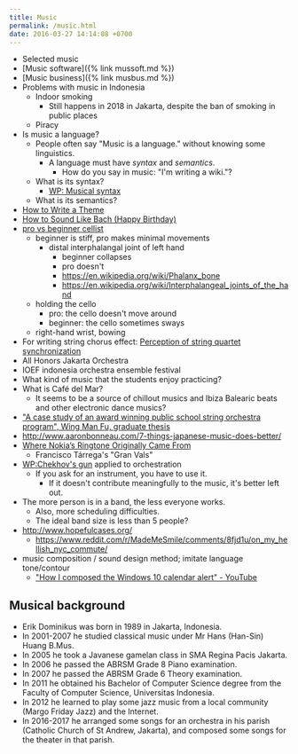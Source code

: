 ```yaml
---
title: Music
permalink: /music.html
date: 2016-03-27 14:14:08 +0700
---
```


- Selected music
- [Music software]({% link mussoft.md %})
- [Music business]({% link musbus.md %})
- Problems with music in Indonesia
    - Indoor smoking
        - Still happens in 2018 in Jakarta, despite the ban of smoking in public places
    - Piracy
- Is music a language?
    - People often say "Music is a language." without knowing some linguistics.
        - A language must have *syntax* and *semantics*.
            - How do you say in music: "I'm writing a wiki."?
    - What is its syntax?
        - [WP: Musical syntax](https://en.wikipedia.org/wiki/Musical_syntax)
    - What is its semantics?
- [How to Write a Theme](https://www.youtube.com/watch?v=wHp9kQdPLuE)
- [How to Sound Like Bach (Happy Birthday)](https://www.youtube.com/watch?v=hPvAqyDd1aI)
- [pro vs beginner cellist](https://www.youtube.com/watch?v=RhXnff1daXk )
    - beginner is stiff, pro makes minimal movements
        - distal interphalangal joint of left hand
            - beginner collapses
            - pro doesn't
            - https://en.wikipedia.org/wiki/Phalanx_bone
            - https://en.wikipedia.org/wiki/Interphalangeal_joints_of_the_hand
    - holding the cello
        - pro: the cello doesn't move around
        - beginner: the cello sometimes sways
    - right-hand wrist, bowing
- For writing string chorus effect: [Perception of string quartet synchronization](https://www.ncbi.nlm.nih.gov/pmc/articles/PMC4196478/)
- All Honors Jakarta Orchestra
- IOEF indonesia orchestra ensemble festival
- What kind of music that the students enjoy practicing?
- What is Café del Mar?
    - It seems to be a source of chillout musics and Ibiza Balearic beats and other electronic dance musics?
- ["A case study of an award winning public school string orchestra program", Wing Man Fu, graduate thesis]( https://etd.ohiolink.edu/rws_etd/document/get/bgsu1242663220/inline)
- http://www.aaronbonneau.com/7-things-japanese-music-does-better/
- [Where Nokia’s Ringtone Originally Came From](https://www.youtube.com/watch?v=B5FaG6dgAxc)
    - Francisco Tárrega's "Gran Vals"
- [WP:Chekhov's gun](https://en.wikipedia.org/wiki/Chekhov%27s_gun) applied to orchestration
    - If you ask for an instrument, you have to use it.
        - If it doesn't contribute meaningfully to the music, it's better left out.
- The more person is in a band, the less everyone works.
    - Also, more scheduling difficulties.
    - The ideal band size is less than 5 people?
- http://www.hopefulcases.org/
    - https://www.reddit.com/r/MadeMeSmile/comments/8fjd1u/on_my_hellish_nyc_commute/
- music composition / sound design method; imitate language tone/contour
    - ["How I composed the Windows 10 calendar alert" - YouTube](https://www.youtube.com/watch?v=1sqg63imHx0)

## Musical background

- Erik Dominikus was born in 1989 in Jakarta, Indonesia.
- In 2001-2007 he studied classical music under Mr Hans (Han-Sin) Huang B.Mus.
- In 2005 he took a Javanese gamelan class in SMA Regina Pacis Jakarta.
- In 2006 he passed the ABRSM Grade 8 Piano examination.
- In 2007 he passed the ABRSM Grade 6 Theory examination.
- In 2011 he obtained his Bachelor of Computer Science degree from the Faculty of Computer Science, Universitas Indonesia.
- In 2012 he learned to play some jazz music from a local community (Margo Friday Jazz) and the Internet.
- In 2016-2017 he arranged some songs for an orchestra in his parish (Catholic Church of St Andrew, Jakarta), and composed some songs for the theater in that parish.

